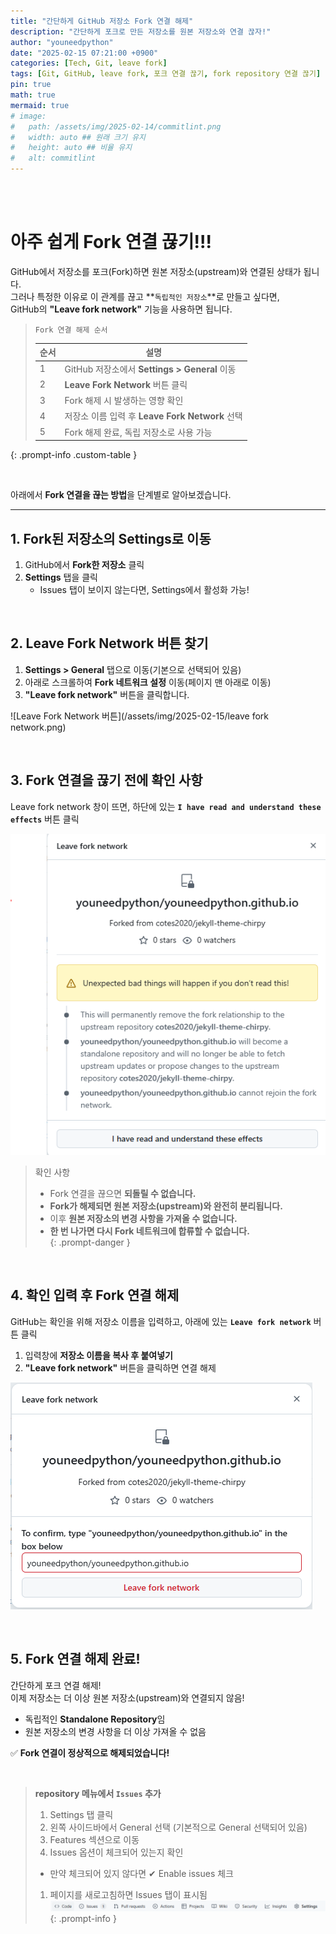 ```yaml
---
title: "간단하게 GitHub 저장소 Fork 연결 해제"
description: "간단하게 포크로 만든 저장소를 원본 저장소와 연결 끊자!"
author: "youneedpython"
date: "2025-02-15 07:21:00 +0900" 
categories: [Tech, Git, leave fork]
tags: [Git, GitHub, leave fork, 포크 연결 끊기, fork repository 연결 끊기]
pin: true
math: true
mermaid: true
# image:
#   path: /assets/img/2025-02-14/commitlint.png
#   width: auto ## 원래 크기 유지
#   height: auto ## 비율 유지
#   alt: commitlint
---
```


<br><br>

# 아주 쉽게 Fork 연결 끊기!!!

GitHub에서 저장소를 포크(Fork)하면 원본 저장소(upstream)와 연결된 상태가 됩니다.  
그러나 특정한 이유로 이 관계를 끊고 **`독립적인 저장소`**로 만들고 싶다면,  
GitHub의 **"Leave fork network"** 기능을 사용하면 됩니다.  


> `Fork 연결 해제 순서`
>
> | 순서 | 설명 |
> |----|---------------------------------------------|
> | 1  | GitHub 저장소에서 **Settings > General** 이동 |
> | 2  | **Leave Fork Network** 버튼 클릭 |
> | 3  | Fork 해제 시 발생하는 영향 확인 |
> | 4  | 저장소 이름 입력 후 **Leave Fork Network** 선택 |
> | 5  | Fork 해제 완료, 독립 저장소로 사용 가능 |
{: .prompt-info .custom-table }


<br>

아래에서 **Fork 연결을 끊는 방법**을 단계별로 알아보겠습니다.  

---

## 1. Fork된 저장소의 Settings로 이동
1. GitHub에서 **Fork한 저장소** 클릭  
2. **Settings** 탭을 클릭  
   - Issues 탭이 보이지 않는다면, Settings에서 활성화 가능!  

<br>

## 2. Leave Fork Network 버튼 찾기
1. **Settings > General** 탭으로 이동(기본으로 선택되어 있음)  
2. 아래로 스크롤하여 **Fork 네트워크 설정** 이동(페이지 맨 아래로 이동)  
3. **"Leave fork network"** 버튼을 클릭합니다.  

![Leave Fork Network 버튼](/assets/img/2025-02-15/leave fork network.png)  

<br>

## 3. Fork 연결을 끊기 전에 확인 사항
Leave fork network 창이 뜨면, 하단에 있는 **`I have read and understand these effects`** 버튼 클릭  

![Leave Fork Warning](/assets/img/2025-02-15/leave%20fork%20network%20check.png)  

> 확인 사항
> - Fork 연결을 끊으면 **되돌릴 수 없습니다.**
> - **Fork가 해제되면 원본 저장소(upstream)와 완전히 분리됩니다.**  
> - 이후 **원본 저장소의 변경 사항을 가져올 수 없습니다.**  
> - **한 번 나가면 다시 Fork 네트워크에 합류할 수 없습니다.**  
{: .prompt-danger }


<br>

## 4. 확인 입력 후 Fork 연결 해제
GitHub는 확인을 위해 저장소 이름을 입력하고, 아래에 있는 **`Leave fork network`** 버튼 클릭  
1. 입력창에 **저장소 이름을 복사 후 붙여넣기**  
2. **"Leave fork network"** 버튼을 클릭하면 연결 해제  

![Fork 제거 확인 입력](/assets/img/2025-02-15/leave%20fork%20network%20confirm.png)  

<br>

## 5. Fork 연결 해제 완료!
간단하게 포크 연결 해제!  
이제 저장소는 더 이상 원본 저장소(upstream)와 연결되지 않음!  
- 독립적인 **Standalone Repository**임  
- 원본 저장소의 변경 사항을 더 이상 가져올 수 없음  

✅ **Fork 연결이 정상적으로 해제되었습니다!**  

<br>

> **repository 메뉴에서 **`Issues`** 추가**
> 1. Settings 탭 클릭  
> 1. 왼쪽 사이드바에서 General 선택 (기본적으로 General 선택되어 있음)
> 1. Features 섹션으로 이동
> 1. Issues 옵션이 체크되어 있는지 확인
>   - 만약 체크되어 있지 않다면 ✔ Enable issues 체크
> 1. 페이지를 새로고침하면 Issues 탭이 표시됨  
> ![Issues 메뉴 추가](/assets/img/2025-02-15/after%20add%20Issues%20menu.png)
{: .prompt-info }

<br><br>


